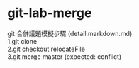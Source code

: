 # git-lab-merge
git 合併議題模擬步驟 (detail:markdown.md) <br>
1.git clone <br>
2.git checkout relocateFile <br>
3.git merge master (expected: confilct)<br>
